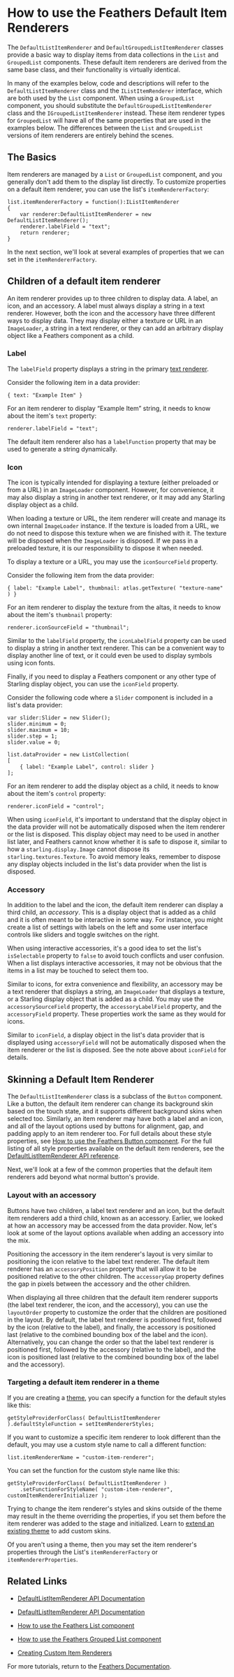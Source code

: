 # How to use the Feathers Default Item Renderers

The `DefaultListItemRenderer` and `DefaultGroupedListItemRenderer` classes provide a basic way to display items from data collections in the `List` and `GroupedList` components. These default item renderers are derived from the same base class, and their functionality is virtually identical.

In many of the examples below, code and descriptions will refer to the `DefaultListItemRenderer` class and the `IListItemRenderer` interface, which are both used by the `List` component. When using a `GroupedList` component, you should substitute the `DefaultGroupedListItemRenderer` class and the `IGroupedListItemRenderer` instead.
These item renderer types for `GroupedList` will have all of the same properties that are used in the examples below. The differences between the `List` and `GroupedList` versions of item renderers are entirely behind the scenes.

## The Basics

Item renderers are managed by a `List` or `GroupedList` component, and you generally don't add them to the display list directly. To customize properties on a default item renderer, you can use the list's `itemRendererFactory`:

``` code
list.itemRendererFactory = function():IListItemRenderer
{
    var renderer:DefaultListItemRenderer = new DefaultListItemRenderer();
    renderer.labelField = "text";
    return renderer;
}
```

In the next section, we'll look at several examples of properties that we can set in the `itemRendererFactory`.

## Children of a default item renderer

An item renderer provides up to three children to display data. A label, an icon, and an accessory. A label must always display a string in a text renderer. However, both the icon and the accessory have three different ways to display data. They may display either a texture or URL in an `ImageLoader`, a string in a text renderer, or they can add an arbitrary display object like a Feathers component as a child.

### Label

The `labelField` property displays a string in the primary [text renderer](text-renderers.html).

Consider the following item in a data provider:

``` code
{ text: "Example Item" }
```

For an item renderer to display “Example Item” string, it needs to know about the item's `text` property:

``` code
renderer.labelField = "text";
```

The default item renderer also has a `labelFunction` property that may be used to generate a string dynamically.

### Icon

The icon is typically intended for displaying a texture (either preloaded or from a URL) in an `ImageLoader` component. However, for convenience, it may also display a string in another text renderer, or it may add any Starling display object as a child.

When loading a texture or URL, the item renderer will create and manage its own internal `ImageLoader` instance. If the texture is loaded from a URL, we do not need to dispose this texture when we are finished with it. The texture will be disposed when the `ImageLoader` is disposed. If we pass in a preloaded texture, it is our responsibility to dispose it when needed.

To display a texture or a URL, you may use the `iconSourceField` property.

Consider the following item from the data provider:

``` code
{ label: "Example Label", thumbnail: atlas.getTexture( "texture-name" ) }
```

For an item renderer to display the texture from the altas, it needs to know about the item's `thumbnail` property:

``` code
renderer.iconSourceField = "thumbnail";
```

Similar to the `labelField` property, the `iconLabelField` property can be used to display a string in another text renderer. This can be a convenient way to display another line of text, or it could even be used to display symbols using icon fonts.

Finally, if you need to display a Feathers component or any other type of Starling display object, you can use the `iconField` property.

Consider the following code where a `Slider` component is included in a list's data provider:

``` code
var slider:Slider = new Slider();
slider.minimum = 0;
slider.maximum = 10;
slider.step = 1;
slider.value = 0;
 
list.dataProvider = new ListCollection(
[
    { label: "Example Label", control: slider }
];
```

For an item renderer to add the display object as a child, it needs to know about the item's `control` property:

``` code
renderer.iconField = "control";
```

When using `iconField`, it's important to understand that the display object in the data provider will not be automatically disposed when the item renderer or the list is disposed. This display object may need to be used in another list later, and Feathers cannot know whether it is safe to dispose it, similar to how a `starling.display.Image` cannot dispose its `starling.textures.Texture`. To avoid memory leaks, remember to dispose any display objects included in the list's data provider when the list is disposed.

### Accessory

In addition to the label and the icon, the default item renderer can display a third child, an *accessory*. This is a display object that is added as a child and it is often meant to be interactive in some way. For instance, you might create a list of settings with labels on the left and some user interface controls like sliders and toggle switches on the right.

When using interactive accessories, it's a good idea to set the list's `isSelectable` property to `false` to avoid touch conflicts and user confusion. When a list displays interactive accessories, it may not be obvious that the items in a list may be touched to select them too.

Similar to icons, for extra convenience and flexibility, an accessory may be a text renderer that displays a string, an `ImageLoader` that displays a texture, or a Starling display object that is added as a child. You may use the `accessorySourceField` property, the `accessoryLabelField` property, and the `accessoryField` property. These properties work the same as they would for icons.

Similar to `iconField`, a display object in the list's data provider that is displayed using `accessoryField` will not be automatically disposed when the item renderer or the list is disposed. See the note above about `iconField` for details.

## Skinning a Default Item Renderer

The `DefaultListItemRenderer` class is a subclass of the `Button` component. Like a button, the default item renderer can change its background skin based on the touch state, and it supports different background skins when selected too. Similarly, an item renderer may have both a label and an icon, and all of the layout options used by buttons for alignment, gap, and padding apply to an item renderer too. For full details about these style properties, see [How to use the Feathers Button component](button.html). For the full listing of all style properties available on the default item renderers, see the [DefaultListItemRenderer API reference](http://feathersui.com/documentation/feathers/controls/renderers/DefaultListItemRenderer.html).

Next, we'll look at a few of the common properties that the default item renderers add beyond what normal button's provide.

### Layout with an accessory

Buttons have two children, a label text renderer and an icon, but the default item renderers add a third child, known as an accessory. Earlier, we looked at how an accessory may be accessed from the data provider. Now, let's look at some of the layout options available when adding an accessory into the mix.

Positioning the accessory in the item renderer's layout is very similar to positioning the icon relative to the label text renderer. The default item renderer has an `accessoryPosition` property that will allow it to be positioned relative to the other children. The `accessoryGap` property defines the gap in pixels between the accessory and the other children.

When displaying all three children that the default item renderer supports (the label text renderer, the icon, and the accessory), you can use the `layoutOrder` property to customize the order that the children are positioned in the layout. By default, the label text renderer is positioned first, followed by the icon (relative to the label), and finally, the accessory is positioned last (relative to the combined bounding box of the label and the icon). Alternatively, you can change the order so that the label text renderer is positioned first, followed by the accessory (relative to the label), and the icon is positioned last (relative to the combined bounding box of the label and the accessory).

### Targeting a default item renderer in a theme

If you are creating a [theme](themes.html), you can specify a function for the default styles like this:

``` code
getStyleProviderForClass( DefaultListItemRenderer ).defaultStyleFunction = setItemRendererStyles;
```

If you want to customize a specific item renderer to look different than the default, you may use a custom style name to call a different function:

``` code
list.itemRendererName = "custom-item-renderer";
```

You can set the function for the custom style name like this:

``` code
getStyleProviderForClass( DefaultListItemRenderer )
    .setFunctionForStyleName( "custom-item-renderer", customItemRendererInitializer );
```

Trying to change the item renderer's styles and skins outside of the theme may result in the theme overriding the properties, if you set them before the item renderer was added to the stage and initialized. Learn to [extend an existing theme](extending-themes.html) to add custom skins.

Of you aren't using a theme, then you may set the item renderer's properties through the List's `itemRendererFactory` or `itemRendererProperties`.

## Related Links

-   [DefaultListItemRenderer API Documentation](http://feathersui.com/documentation/feathers/controls/renderers/DefaultListItemRenderer.html)

-   [DefaultListItemRenderer API Documentation](http://feathersui.com/documentation/feathers/controls/renderers/DefaultListItemRenderer.html)

-   [How to use the Feathers List component](list.html)

-   [How to use the Feathers Grouped List component](grouped-list.html)

-   [Creating Custom Item Renderers](item-renderers.html)

For more tutorials, return to the [Feathers Documentation](start.html).


